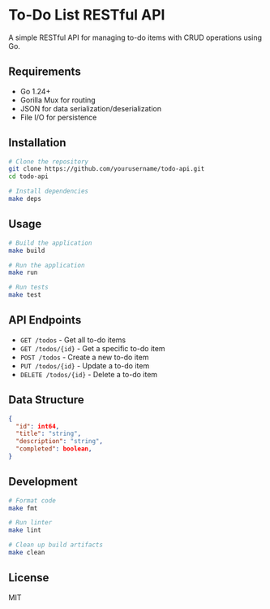 # To-Do List RESTful API

A simple RESTful API for managing to-do items with CRUD operations using Go.

## Requirements

- Go 1.24+
- Gorilla Mux for routing
- JSON for data serialization/deserialization
- File I/O for persistence

## Installation

```bash
# Clone the repository
git clone https://github.com/yourusername/todo-api.git
cd todo-api

# Install dependencies
make deps
```

## Usage

```bash
# Build the application
make build

# Run the application
make run

# Run tests
make test
```

## API Endpoints

- `GET /todos` - Get all to-do items
- `GET /todos/{id}` - Get a specific to-do item
- `POST /todos` - Create a new to-do item
- `PUT /todos/{id}` - Update a to-do item
- `DELETE /todos/{id}` - Delete a to-do item

## Data Structure

```json
{
  "id": int64,
  "title": "string",
  "description": "string",
  "completed": boolean,
}
```

## Development

```bash
# Format code
make fmt

# Run linter
make lint

# Clean up build artifacts
make clean
```

## License

MIT